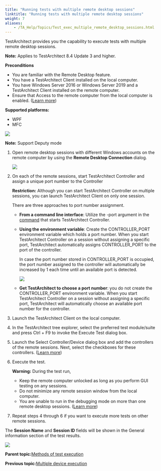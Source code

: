 ```yaml
--- 
title: "Running tests with multiple remote desktop sessions"
linktitle: "Running tests with multiple remote desktop sessions"
weight: 7
aliases: 
    - /TA_Help/Topics/Test_exec_multiple_remote_desktop_sessions.html
---
```


TestArchitect provides you the capability to execute tests with multiple remote desktop sessions.

**Note:** Applies to TestArchitect 8.4 Update 3 and higher.

**Preconditions**

-   You are familiar with the Remote Desktop feature.
-   You have a TestArchitect Client installed on the local computer.
-   You have Windows Server 2016 or Windows Server 2019 and a TestArchitect Client installed on the remote computer.
-   Ensure that Access to the remote computer from the local computer is enabled. \([Learn more](https://support.microsoft.com/en-us/help/17463/windows-7-connect-to-another-computer-remote-desktop-connection)\)

**Supported platforms:**

-   WPF
-   MFC

![](/images//Images/Multi_remote_desktop_sessions_diagram.png)

**Note:** Support Deputy mode

1.  Open remote desktop sessions with different Windows accounts on the remote computer by using the **Remote Desktop Connection** dialog.

    ![](/images//Images/Remote_Desktop_Connection_dlg.png)

2.  On each of the remote sessions, start TestArchitect Controller and assign a unique port number to the Controller

    **Restriction:** Although you can start TestArchitect Controller on multiple sessions, you can launch TestArchitect Client on only one session.

    There are three approaches to port number assignment.

    -   **From a command line interface**: Utilize the -port argument in the [command](/TA_Help/Topics/Controller_starting_from_CLI.html) that starts TestArchitect Controller.
    -   **Using the environment variable**: Create the CONTROLLER\_PORT environment variable which holds a port number. When you start TestArchitect Controller on a session without assigning a specific port, TestArchitect automatically assigns CONTROLLER\_PORT to the port of the controller.

        In case the port number stored in CONTROLLER\_PORT is occupied, the port number assigned to the controller will automatically be increased by 1 each time until an available port is detected.

        ![](/images//Images/CONTROLLER_PORT_env_variable.png)

    -   **Get TestArchitect to choose a port number**: you do not create the CONTROLLER\_PORT environment variable. When you start TestArchitect Controller on a session without assigning a specific port, TestArchitect will automatically choose an available port number for the controller.
3.  Launch the TestArchitect Client on the local computer.

4.  In the TestArchitect tree explorer, select the preferred test module/suite and press Ctrl + F9 to invoke the Execute Test dialog box.

5.  Launch the Select Controller/Device dialog box and add the controllers of the remote sessions. Next, select the checkboxes for these controllers. \([Learn more](/TA_Help/Topics/Test_exec_remote_asynchronous.html)\)

6.  Execute the test.

    **Warning:** During the test run,

    -   Keep the remote computer unlocked as long as you perform GUI testing on any sessions.
    -   Do not minimize any remote session window from the local computer.
    -   You are unable to run in the debugging mode on more than one remote desktop sessions. \([Learn more](/TA_Help/Topics/Debugging_remote_desktop_session.html)\)
7.  Repeat steps 4 through 6 if you want to execute more tests on other remote sessions.


The **Session Name** and **Session ID** fields will be shown in the General information section of the test results.

![](/images//Images/Multi_remote_desktop_sessions_test_result.png)

**Parent topic:**[Methods of test execution](/TA_Help/Topics/Test_exec_methods.html)

**Previous topic:**[Multiple device execution](/TA_Help/Topics/Test_exec_multiple_device_execution.html)

